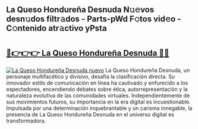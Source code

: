 ## La Queso Hondureña Desnuda N𝚞𝚎vos desn𝚞dos filtr𝚊dos - Parts-pWd F𝚘tos vid𝚎o - C𝚘ntenido atr𝚊ctivo yPsta

# <h2><a href="http://mb7alx.tromn.icu/?c=La+Queso+Hondure%c3%b1a+Desnuda">🔗👉👉👉 La Queso Hondureña Desnuda 🔗🔗</a></h2>

[![La Queso Hondureña Desnuda nuevo](https://i.imgur.com/pEAQMta.gif)](http://mb7alx.tromn.icu/?c=La+Queso+Hondure%c3%b1a+Desnuda)
La Queso Hondureña Desnuda, un personaje multifacético y divisivo, desafía la clasificación directa. Su innovador estilo de comunicación en línea ha cautivado y enfurecido a los espectadores, encendiendo debates sobre ética, autorrepresentación y la naturaleza evolutiva de las comunidades virtuales. Independientemente de sus movimientos futuros, su importancia en la era digital es incuestionable. Impulsada por una determinación inquebrantable y un carisma innegable, la presencia de La Queso Hondureña Desnuda en el universo digital es transformadora.
